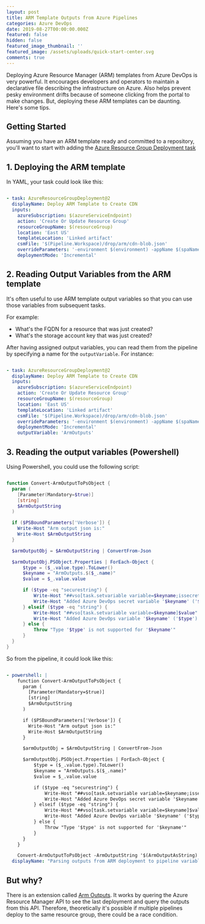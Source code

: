 ```yaml
---
layout: post
title: ARM Template Outputs from Azure Pipelines
categories: Azure DevOps
date: 2019-08-27T00:00:00.000Z
featured: false
hidden: false
featured_image_thumbnail: ''
featured_image: /assets/uploads/quick-start-center.svg
comments: true
---
```


Deploying Azure Resource Manager (ARM) templates from Azure DevOps is very powerful. It encourages developers and operators to maintain a declarative file describing the infrastructure on Azure. Also helps prevent pesky environment drifts because of someone clicking from the portal to make changes. But, deploying these ARM templates can be daunting. Here's some tips.

<!--more-->

## Getting Started

Assuming you have an ARM template ready and committed to a repository, you'll want to start with adding the [Azure Resource Group Deployment task](AzureResourceGroupDeployment@2)

## 1. Deploying the ARM template

In YAML, your task could look like this:

``` yaml

- task: AzureResourceGroupDeployment@2
  displayName: Deploy ARM Template to Create CDN
  inputs:
    azureSubscription: $(azureServiceEndpoint)
    action: 'Create Or Update Resource Group'
    resourceGroupName: $(resourceGroup)
    location: 'East US'
    templateLocation: 'Linked artifact'
    csmFile: '$(Pipeline.Workspace)/drop/arm/cdn-blob.json'
    overrideParameters: '-environment $(environment) -appName $(spaNameNoDashes)'
    deploymentMode: 'Incremental'

```

## 2. Reading Output Variables from the ARM template

It's often useful to use ARM template output variables so that you can use those variables from subsequent tasks.

For example:
- What's the FQDN for a resource that was just created?
- What's the storage account key that was just created?

After having assigned output variables, you can read them from the pipeline by specifying a name for the `outputVariable`. For instance:

``` yaml

- task: AzureResourceGroupDeployment@2
  displayName: Deploy ARM Template to Create CDN
  inputs:
    azureSubscription: $(azureServiceEndpoint)
    action: 'Create Or Update Resource Group'
    resourceGroupName: $(resourceGroup)
    location: 'East US'
    templateLocation: 'Linked artifact'
    csmFile: '$(Pipeline.Workspace)/drop/arm/cdn-blob.json'
    overrideParameters: '-environment $(environment) -appName $(spaNameNoDashes)'
    deploymentMode: 'Incremental'
    outputVariable: 'ArmOutputs'
```

## 3. Reading the output variables (Powershell)

Using Powershell, you could use the following script:

``` powershell

function Convert-ArmOutputToPsObject {
  param (
    [Parameter(Mandatory=$true)]
    [string]
    $ArmOutputString
  )

  if ($PSBoundParameters['Verbose']) {
    Write-Host "Arm output json is:"
    Write-Host $ArmOutputString
  }

  $armOutputObj = $ArmOutputString | ConvertFrom-Json

  $armOutputObj.PSObject.Properties | ForEach-Object {
      $type = ($_.value.type).ToLower()
      $keyname = "ArmOutputs.$($_.name)"
      $value = $_.value.value

      if ($type -eq "securestring") {
          Write-Host "##vso[task.setvariable variable=$keyname;issecret=true]$value"
          Write-Host "Added Azure DevOps secret variable '$keyname' ('$type')"
      } elseif ($type -eq "string") {
          Write-Host "##vso[task.setvariable variable=$keyname]$value"
          Write-Host "Added Azure DevOps variable '$keyname' ('$type') with value '$value'"
      } else {
          Throw "Type '$type' is not supported for '$keyname'"
      }
  }
}

```

So from the pipeline, it could look like this:

``` yaml

- powershell: |
    function Convert-ArmOutputToPsObject {
      param (
        [Parameter(Mandatory=$true)]
        [string]
        $ArmOutputString
      )

      if ($PSBoundParameters['Verbose']) {
        Write-Host "Arm output json is:"
        Write-Host $ArmOutputString
      }

      $armOutputObj = $ArmOutputString | ConvertFrom-Json

      $armOutputObj.PSObject.Properties | ForEach-Object {
          $type = ($_.value.type).ToLower()
          $keyname = "ArmOutputs.$($_.name)"
          $value = $_.value.value

          if ($type -eq "securestring") {
              Write-Host "##vso[task.setvariable variable=$keyname;issecret=true]$value"
              Write-Host "Added Azure DevOps secret variable '$keyname' ('$type')"
          } elseif ($type -eq "string") {
              Write-Host "##vso[task.setvariable variable=$keyname]$value"
              Write-Host "Added Azure DevOps variable '$keyname' ('$type') with value '$value'"
          } else {
              Throw "Type '$type' is not supported for '$keyname'"
          }
      }
    }

    Convert-ArmOutputToPsObject -ArmOutputString '$(ArmOutputAsString)' -Verbose
  displayName: "Parsing outputs from ARM deployment to pipeline variables"

```


## But why?

There is an extension called [Arm Outputs](https://marketplace.visualstudio.com/items?itemName=keesschollaart.arm-outputs). It works by quering the Azure Resource Manager API to see the last deployment and query the outputs from this API. Therefore, theoretically it's possible if multiple pipelines deploy to the same resource group, there could be a race condition.







